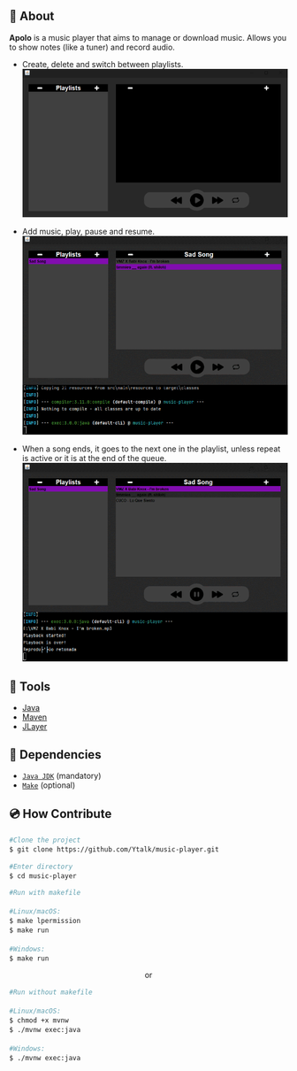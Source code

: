 

## 🎵 About

**Apolo** is a music player that aims to manage or download music. Allows you to show notes (like a tuner) and record audio.

- Create, delete and switch between playlists.
  ![GIF add/switch/del playlists](\src\main\resources\gifs\playlists.gif)

- Add music, play, pause and resume.
  ![GIF add music and play/resume](\src\main\resources\gifs\music-play.gif)

- When a song ends, it goes to the next one in the playlist, unless repeat is active or it is at the end of the queue.
  ![GIF playback control](\src\main\resources\gifs\playback-control.gif)

## 🔨 Tools

- [Java](https://docs.oracle.com/en/java/)
- [Maven](https://maven.apache.org)
- [JLayer](https://github.com/umjammer/jlayer)

## 📄 Dependencies

- [`Java JDK`](https://www.oracle.com/java/technologies/downloads/) (mandatory)
- [`Make`](https://gnuwin32.sourceforge.net/packages/make.htm) (optional)

## 💿 How Contribute

```bash
#Clone the project
$ git clone https://github.com/Ytalk/music-player.git
```

```bash
#Enter directory
$ cd music-player
```

```bash
#Run with makefile

#Linux/macOS:
$ make lpermission
$ make run

#Windows:
$ make run
```

<p align = "center">or</p>

```bash
#Run without makefile

#Linux/macOS:
$ chmod +x mvnw
$ ./mvnw exec:java

#Windows:
$ ./mvnw exec:java
```